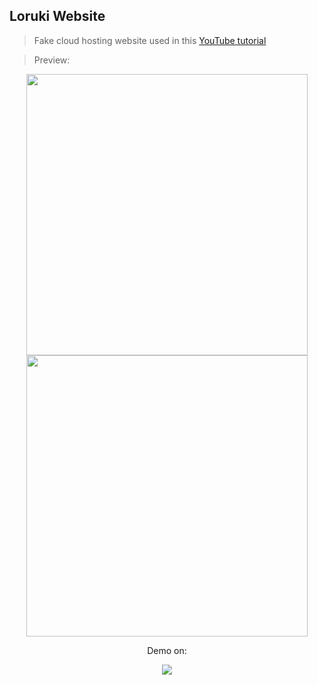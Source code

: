 ## Loruki Website

> Fake cloud hosting website used in this [YouTube tutorial](https://www.youtube.com/watch?v=p0bGHP-PXD4)

> Preview:
<p align='center'>
 <img src="src\img\gifs\loruki-desktop-view.gif"  height='450px'/>
 <img src="src\img\gifs\loruki-mobile-view.gif"  height='450px'>
</p>
<p align='center'> Demo on: </p>
<p align='center'>
  <a href='https://elegant-bhabha-49f5a5.netlify.app/' target='blank'>
    <img src="https://img.shields.io/badge/netlify%20-00C7B7.svg?&style=for-the-badge&logo=netlify&logoColor=white" />
  </a>
</p>
